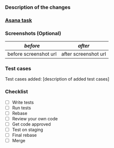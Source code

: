 ### Description of the changes


### [Asana task](url)


### Screenshots (Optional)
|***before***|***after***|
|-|-|
|before screenshot url|after screenshot url|


### Test cases
Test cases added: [description of added test cases]


### Checklist
- [ ] Write tests
- [ ] Run tests
- [ ] Rebase
- [ ] Review your own code
- [ ] Get code approved
- [ ] Test on staging
- [ ] Final rebase
- [ ] Merge
